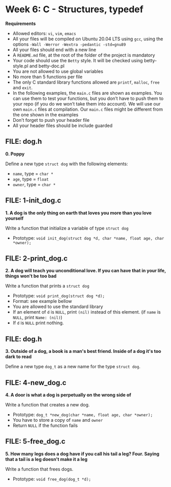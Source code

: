 # Week 6: C - Structures, typedef
**Requirements**
- Allowed editors: `vi`, `vim`, `emacs`
- All your files will be compiled on Ubuntu 20.04 LTS using `gcc`, using the options `-Wall -Werror -Wextra -pedantic -std=gnu89`
- All your files should end with a new line
- A `README.md` file, at the root of the folder of the project is mandatory
- Your code should use the `Betty` style. It will be checked using betty-style.pl and betty-doc.pl
- You are not allowed to use global variables
- No more than 5 functions per file
- The only C standard library functions allowed are `printf`, `malloc`, `free` and `exit`.
- In the following examples, the `main.c` files are shown as examples. You can use them to test your functions, but you don’t have to push them to your repo (if you do we won’t take them into account). We will use our own `main.c` files at compilation. Our `main.c` files might be different from the one shown in the examples
- Don’t forget to push your header file
- All your header files should be include guarded

## FILE: dog.h
**0. Poppy**

Define a new type `struct dog` with the following elements:
- `name`, type = `char *`
- `age`, type = `float`
- `owner`, type = `char *`

## FILE: 1-init_dog.c
**1. A dog is the only thing on earth that loves you more than you love yourself**

Write a function that initialize a variable of type `struct dog`
- Prototype: `void init_dog(struct dog *d, char *name, float age, char *owner);`

## FILE: 2-print_dog.c
**2. A dog will teach you unconditional love. If you can have that in your life, things won't be too bad**

Write a function that prints a `struct dog`
- Prototype: `void print_dog(struct dog *d);`
- Format: see example bellow
- You are allowed to use the standard library
- If an element of `d` is `NULL`, print `(nil)` instead of this element. (if `name` is `NULL`, print `Name: (nil)`)
- If `d` is `NULL` print nothing.

## FILE: dog.h
**3. Outside of a dog, a book is a man's best friend. Inside of a dog it's too dark to read**

Define a new type `dog_t` as a new name for the type `struct dog`.

## FILE: 4-new_dog.c
**4. A door is what a dog is perpetually on the wrong side of**

Write a function that creates a new dog.
- Prototype: `dog_t *new_dog(char *name, float age, char *owner);`
- You have to store a copy of `name` and `owner`
- Return `NULL` if the function fails

## FILE: 5-free_dog.c
**5. How many legs does a dog have if you call his tail a leg? Four. Saying that a tail is a leg doesn't make it a leg**

Write a function that frees dogs.
- Prototype: `void free_dog(dog_t *d);`

